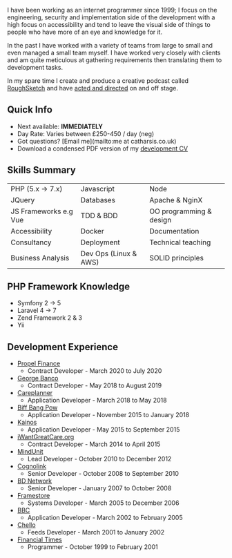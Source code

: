 I have been working as an internet programmer since 1999; I focus on the engineering, security and implementation side of the development with a high focus on accessibility and tend to leave the visual side of things to people who have more of an eye and knowledge for it.

In the past I have worked with a variety of teams from large to small and even managed a small team myself. I have worked very closely with clients and am quite meticulous at gathering requirements then translating them to development tasks.

In my spare time I create and produce a creative podcast called [RoughSketch](https://www.roughsketch.online) and have [acted and directed](performance.md) on and off stage.

## Quick Info

* Next available: **IMMEDIATELY**
* Day Rate: Varies between &pound;250-450 / day (neg)
* Got questions? [Email me](mailto:me at catharsis.co.uk)
* Download a condensed PDF version of my [development CV](downloads/Chris_Lock-CV.pdf)

## Skills Summary

| | | |
|--|--|--|
| PHP (5.x &rarr; 7.x) | Javascript | Node |
| JQuery | Databases | Apache & NginX |
| JS Frameworks e.g Vue | TDD & BDD | OO programming & design |
| Accessibility | Docker | Documentation |
| Consultancy | Deployment | Technical teaching |
| Business Analysis | Dev Ops (Linux & AWS) | SOLID principles |

## PHP Framework Knowledge

* Symfony 2 &rarr; 5
* Laravel 4 &rarr; 7
* Zend Framework 2 & 3
* Yii

## Development Experience

* [Propel Finance](experience/propel.md)
  * Contract Developer - March 2020 to July 2020
* [George Banco](experience/george-banco.md)
  * Contract Developer - May 2018 to August 2019
* [Careplanner](experience/careplanner.md)
  * Application Developer - March 2018 to May 2018
* [Biff Bang Pow](experience/biff-bang-pow.md)
  * Application Developer - November 2015 to January 2018
* [Kainos](experience/kainos.md)
  * Application Developer - May 2015 to September 2015
* [iWantGreatCare.org](experience/i-want-great-care.md)
  * Contract Developer - March 2014 to April 2015
* [MindUnit](experience/mind-unit.md)
  * Lead Developer - October 2010 to December 2012
* [Cognolink](experience/cognolink.md)
  * Senior Developer - October 2008 to September 2010
* [BD Network](experience/bd-network.md)
  * Senior Developer - January 2007 to October 2008
* [Framestore](experience/framestore.md)
  * Systems Developer - March 2005 to December 2006
* [BBC](experience/bbc.md)
  * Application Developer - March 2002 to February 2005
* [Chello](experience/chello.md)
  * Feeds Developer - March 2001 to January 2002
* [Financial Times](experience/financial-times.md)
  * Programmer - October 1999 to February 2001
